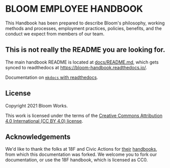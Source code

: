 # BLOOM EMPLOYEE HANDBOOK

This Handbook has been prepared to describe Bloom's philosophy, working methods and processes, employment practices, policies, benefits, and the conduct we expect from members of our team.

## This is not really the README you are looking for.

The main handbook README is located at [docs/README.md](docs/README.md), which gets synced to readthedocs at <https://bloom-handbook.readthedocs.io/>.

Documentation on [`mkdocs` with readthedocs](https://docs.readthedocs.io/en/stable/intro/getting-started-with-mkdocs.html).

## License

Copyright 2021 Bloom Works.

This work is licensed under the terms of the [Creative Commons Attribution 4.0 International (CC BY 4.0) license](docs/LICENSE.md).

## Acknowledgements

We'd like to thank the folks at 18F and Civic Actions for [their](https://github.com/18F/handbook) [handbooks](https://github.com/CivicActions/handbook), from which this documentation was forked. We welcome you to fork our documentation, or use the 18F handbook, which is licensed as CC0.
